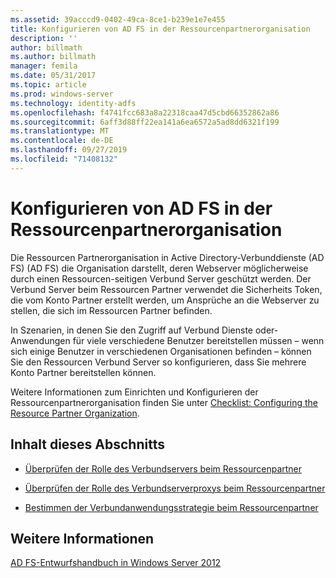 ```yaml
---
ms.assetid: 39acccd9-0402-49ca-8ce1-b239e1e7e455
title: Konfigurieren von AD FS in der Ressourcenpartnerorganisation
description: ''
author: billmath
ms.author: billmath
manager: femila
ms.date: 05/31/2017
ms.topic: article
ms.prod: windows-server
ms.technology: identity-adfs
ms.openlocfilehash: f4741fcc683a8a22318caa47d5cbd66352862a86
ms.sourcegitcommit: 6aff3d88ff22ea141a6ea6572a5ad8dd6321f199
ms.translationtype: MT
ms.contentlocale: de-DE
ms.lasthandoff: 09/27/2019
ms.locfileid: "71408132"
---
```

# <a name="deploying-ad-fs-in-the-resource-partner-organization"></a>Konfigurieren von AD FS in der Ressourcenpartnerorganisation

Die Ressourcen Partnerorganisation in Active Directory-Verbunddienste (AD FS) \(AD FS\) die Organisation darstellt, deren Webserver möglicherweise durch einen Ressourcen\-seitigen Verbund Server geschützt werden. Der Verbund Server beim Ressourcen Partner verwendet die Sicherheits Token, die vom Konto Partner erstellt werden, um Ansprüche an die Webserver zu stellen, die sich im Ressourcen Partner befinden.  
  
In Szenarien, in denen Sie den Zugriff auf Verbund Dienste oder-Anwendungen für viele verschiedene Benutzer bereitstellen müssen – wenn sich einige Benutzer in verschiedenen Organisationen befinden – können Sie den Ressourcen Verbund Server so konfigurieren, dass Sie mehrere Konto Partner bereitstellen können.  
  
Weitere Informationen zum Einrichten und Konfigurieren der Ressourcenpartnerorganisation finden Sie unter [Checklist: Configuring the Resource Partner Organization](../../ad-fs/deployment/Checklist--Configuring-the-Resource-Partner-Organization.md).  
  
## <a name="in-this-section"></a>Inhalt dieses Abschnitts  
  
-   [Überprüfen der Rolle des Verbundservers beim Ressourcenpartner](Review-the-Role-of-the-Federation-Server-in-the-Resource-Partner.md)  
  
-   [Überprüfen der Rolle des Verbundserverproxys beim Ressourcenpartner](Review-the-Role-of-the-Federation-Server-Proxy-in-the-Resource-Partner.md)  
  
-   [Bestimmen der Verbundanwendungsstrategie beim Ressourcenpartner](Determine-Your-Federated-Application-Strategy-in-the-Resource-Partner.md)  
  

## <a name="see-also"></a>Weitere Informationen
[AD FS-Entwurfshandbuch in Windows Server 2012](AD-FS-Design-Guide-in-Windows-Server-2012.md)
